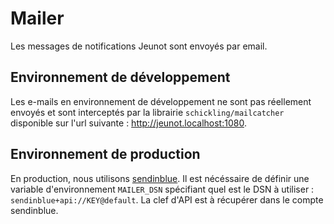 # Mailer

Les messages de notifications Jeunot sont envoyés par email.

## Environnement de développement

Les e-mails en environnement de développement ne sont pas réellement envoyés et sont interceptés par la librairie `schickling/mailcatcher` disponible sur l'url suivante : http://jeunot.localhost:1080.

## Environnement de production

En production, nous utilisons [sendinblue](https://brevo.com). Il est nécéssaire de définir une variable d'environnement `MAILER_DSN` spécifiant quel est le DSN à utiliser : `sendinblue+api://KEY@default`.
La clef d'API est à récupérer dans le compte sendinblue.
